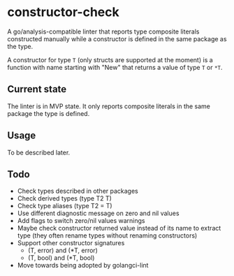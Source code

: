 # constructor-check

A go/analysis-compatible linter that reports type composite literals constructed manually while a constructor is defined in the same package as the type.

A constructor for type `T` (only structs are supported at the moment) is a function with name starting with "New" that returns a value of type `T` or `*T`.

## Current state

The linter is in MVP state. It only reports composite literals in the same package the type is defined.

## Usage

To be described later.

## Todo

- Check types described in other packages
- Check derived types (type T2 T)
- Check type aliases (type T2 = T)
- Use different diagnostic message on zero and nil values
- Add flags to switch zero/nil values warnings
- Maybe check constructor returned value instead of its name to extract type (they often rename types without renaming constructors)
- Support other constructor signatures
    - (T, error) and (*T, error)
    - (T, bool) and (*T, bool)
- Move towards being adopted by golangci-lint